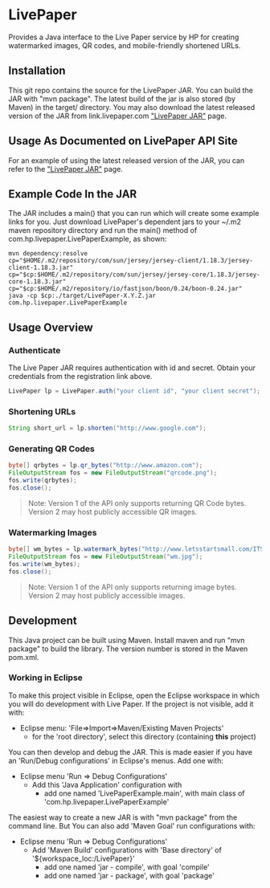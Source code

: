 # LivePaper

Provides a Java interface to the Live Paper service by HP for creating
watermarked images, QR codes, and mobile-friendly shortened URLs.

## Installation

This git repo contains the source for the LivePaper JAR.  You can
build the JAR with "mvn package".  The latest build of the jar is also
stored (by Maven) in the target/ directory.  You may also download the
latest released version of the JAR from link.livepaper.com ["LivePaper
JAR"](https://www.linkcreationstudio.com/api/libraries/java/) page.

## Usage As Documented on LivePaper API Site

For an example of using the latest released version of the JAR, you
can refer to the ["LivePaper
JAR"](https://www.linkcreationstudio.com/api/libraries/java/) page.

## Example Code In the JAR

The JAR includes a main() that you can run which will create some
example links for you.  Just download LivePaper's dependent jars to
your ~/.m2 maven repository directory and run the main() method of
com.hp.livepaper.LivePaperExample, as shown:

```shell
mvn dependency:resolve
cp="$HOME/.m2/repository/com/sun/jersey/jersey-client/1.18.3/jersey-client-1.18.3.jar"
cp="$cp:$HOME/.m2/repository/com/sun/jersey/jersey-core/1.18.3/jersey-core-1.18.3.jar"
cp="$cp:$HOME/.m2/repository/io/fastjson/boon/0.24/boon-0.24.jar"
java -cp $cp:./target/LivePaper-X.Y.Z.jar com.hp.livepaper.LivePaperExample
```

## Usage Overview

### Authenticate

The Live Paper JAR requires authentication with id and secret. Obtain
your credentials from the registration link above.

```java
LivePaper lp = LivePaper.auth("your client id", "your client secret");
```

### Shortening URLs

```java
String short_url = lp.shorten("http://www.google.com");
```

### Generating QR Codes

```java
byte[] qrbytes = lp.qr_bytes("http://www.amazon.com");
FileOutputStream fos = new FileOutputStream("qrcode.png");
fos.write(qrbytes);
fos.close();
```

> Note: Version 1 of the API only supports returning QR Code
> bytes. Version 2 may host publicly accessible QR images.

### Watermarking Images

```java
byte[] wm_bytes = lp.watermark_bytes("http://www.letsstartsmall.com/ITSE2313_WebAuthoring/images/unit3/jpg_example1.jpg","http://www.hp.com");
FileOutputStream fos = new FileOutputStream("wm.jpg");
fos.write(wm_bytes);
fos.close();
```

> Note: Version 1 of the API only supports returning image
> bytes. Version 2 may host publicly accessible images.

## Development

This Java project can be built using Maven.  Install maven and run
"mvn package" to build the library.  The version number is stored in
the Maven pom.xml.

### Working in Eclipse

To make this project visible in Eclipse, open the Eclipse workspace in
which you will do development with Live Paper.  If the project is not
visible, add it with:

* Eclipse menu: 'File=>Import=>Maven/Existing Maven Projects'
  * for the 'root directory', select this directory (containing __this__ project)

You can then develop and debug the JAR.  This is made easier if you
have an 'Run/Debug configurations' in Eclipse's menus.  Add one with:

* Eclipse menu 'Run => Debug Configurations'
  * Add this 'Java Application' configuration with 
    * add one named 'LivePaperExample.main', with main class of 'com.hp.livepaper.LivePaperExample'

The easiest way to create a new JAR is with "mvn package" from the
command line.  But You can also add 'Maven Goal' run configurations
with:

* Eclipse menu 'Run => Debug Configurations'
  * Add 'Maven Build' configurations with 'Base directory' of '${workspace_loc:/LivePaper}'
    * add one named 'jar - compile', with goal 'compile'
    * add one named 'jar - package', with goal 'package'
